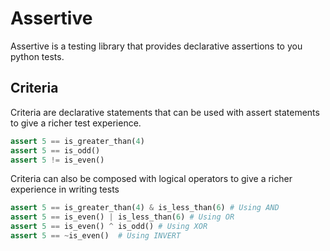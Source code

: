 # Assertive

Assertive is a testing library that provides declarative assertions to you python tests.


## Criteria
Criteria are declarative statements that can be used with assert statements to give a richer test experience.

```python
assert 5 == is_greater_than(4)
assert 5 == is_odd()
assert 5 != is_even()
```

Criteria can also be composed with logical operators to give a richer experience in writing tests

```python
assert 5 == is_greater_than(4) & is_less_than(6) # Using AND
assert 5 == is_even() | is_less_than(6) # Using OR
assert 5 == is_even() ^ is_odd() # Using XOR
assert 5 == ~is_even()  # Using INVERT
```
